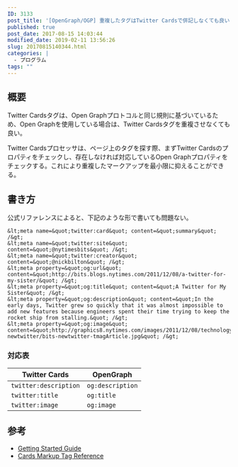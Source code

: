 ```yaml
---
ID: 3133
post_title: '[OpenGraph/OGP] 重複したタグはTwitter Cardsで併記しなくても良い'
published: true
post_date: 2017-08-15 14:03:44
modified_date: 2019-02-11 13:56:26
slug: 20170815140344.html
categories: |
  - プログラム
tags: ""
---
```

## 概要

Twitter Cardsタグは、Open Graphプロトコルと同じ規則に基づいているため、Open Graphを使用している場合は、Twitter Cardsタグを重複させなくても良い。

Twitter Cardsプロセッサは、ページ上のタグを探す際、まずTwitter Cardsのプロパティをチェックし、存在しなければ対応しているOpen Graphプロパティをチェックする。これにより重複したマークアップを最小限に抑えることができる。

<!--more-->

## 書き方

公式リファレンスによると、下記のような形で書いても問題ない。

```language-html
&lt;meta name=&quot;twitter:card&quot; content=&quot;summary&quot; /&gt;
&lt;meta name=&quot;twitter:site&quot; content=&quot;@nytimesbits&quot; /&gt;
&lt;meta name=&quot;twitter:creator&quot; content=&quot;@nickbilton&quot; /&gt;
&lt;meta property=&quot;og:url&quot; content=&quot;http://bits.blogs.nytimes.com/2011/12/08/a-twitter-for-my-sister/&quot; /&gt;
&lt;meta property=&quot;og:title&quot; content=&quot;A Twitter for My Sister&quot; /&gt;
&lt;meta property=&quot;og:description&quot; content=&quot;In the early days, Twitter grew so quickly that it was almost impossible to add new features because engineers spent their time trying to keep the rocket ship from stalling.&quot; /&gt;
&lt;meta property=&quot;og:image&quot; content=&quot;http://graphics8.nytimes.com/images/2011/12/08/technology/bits-newtwitter/bits-newtwitter-tmagArticle.jpg&quot; /&gt;
```

### 対応表

| Twitter Cards | OpenGraph |
| --- | --- |
| `twitter:description` | `og:description` |
| `twitter:title` | `og:title` |
| `twitter:image` | `og:image` |

## 参考

* [Getting Started Guide](https://dev.twitter.com/cards/getting-started#opengraph)
* [Cards Markup Tag Reference](https://dev.twitter.com/cards/markup.html)